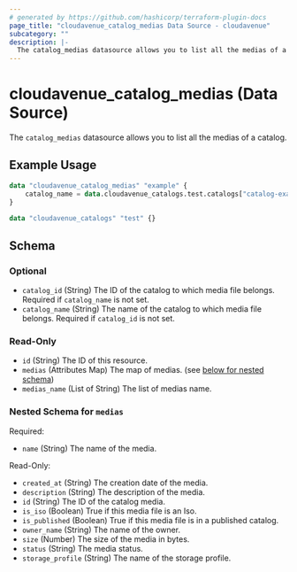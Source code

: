```yaml
---
# generated by https://github.com/hashicorp/terraform-plugin-docs
page_title: "cloudavenue_catalog_medias Data Source - cloudavenue"
subcategory: ""
description: |-
  The catalog_medias datasource allows you to list all the medias of a catalog.
---
```


# cloudavenue_catalog_medias (Data Source)

The `catalog_medias` datasource allows you to list all the medias of a catalog.

## Example Usage

```terraform
data "cloudavenue_catalog_medias" "example" {
	catalog_name = data.cloudavenue_catalogs.test.catalogs["catalog-example"].catalog_name
}

data "cloudavenue_catalogs" "test" {}
```

<!-- schema generated by tfplugindocs -->
## Schema

### Optional

- `catalog_id` (String) The ID of the catalog to which media file belongs. Required if `catalog_name` is not set.
- `catalog_name` (String) The name of the catalog to which media file belongs. Required if `catalog_id` is not set.

### Read-Only

- `id` (String) The ID of this resource.
- `medias` (Attributes Map) The map of medias. (see [below for nested schema](#nestedatt--medias))
- `medias_name` (List of String) The list of medias name.

<a id="nestedatt--medias"></a>
### Nested Schema for `medias`

Required:

- `name` (String) The name of the media.

Read-Only:

- `created_at` (String) The creation date of the media.
- `description` (String) The description of the media.
- `id` (String) The ID of the catalog media.
- `is_iso` (Boolean) True if this media file is an Iso.
- `is_published` (Boolean) True if this media file is in a published catalog.
- `owner_name` (String) The name of the owner.
- `size` (Number) The size of the media in bytes.
- `status` (String) The media status.
- `storage_profile` (String) The name of the storage profile.


